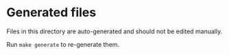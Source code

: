 # Generated files

Files in this directory are auto-generated and should not be edited manually.

Run `make generate` to re-generate them.

